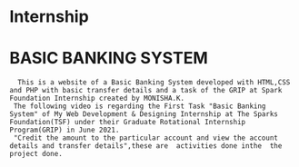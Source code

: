 # Internship
# BASIC BANKING SYSTEM
      This is a website of a Basic Banking System developed with HTML,CSS and PHP with basic transfer details and a task of the GRIP at Spark Foundation Internship created by MONISHA.K.
     The following video is regarding the First Task "Basic Banking System" of My Web Development & Designing Internship at The Sparks Foundation(TSF) under their Graduate Rotational Internship Program(GRIP) in June 2021.
     "Credit the amount to the particular account and view the account details and transfer details",these are  activities done inthe  the project done.
